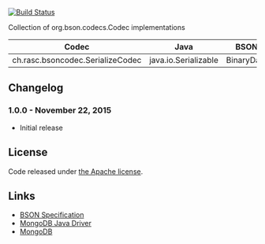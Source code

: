 [![Build Status](https://api.travis-ci.org/ralscha/bsoncodec.png)](https://travis-ci.org/ralscha/bsoncodec)

Collection of org.bson.codecs.Codec implementations

Codec | Java | BSON
------| ---- | ----
ch.rasc.bsoncodec.SerializeCodec | java.io.Serializable | BinaryData



## Changelog

### 1.0.0 - November 22, 2015
  - Initial release


## License
Code released under [the Apache license](http://www.apache.org/licenses/).

## Links
   * [BSON Specification](http://bsonspec.org/)
   * [MongoDB Java Driver](https://mongodb.github.io/mongo-java-driver/)
   * [MongoDB](https://www.mongodb.org/)


